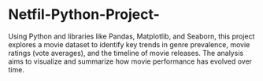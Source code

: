 # Netfil-Python-Project-
Using Python and libraries like Pandas, Matplotlib, and Seaborn, this project explores a movie dataset to identify key trends in genre prevalence, movie ratings (vote averages), and the timeline of movie releases. The analysis aims to visualize and summarize how movie performance has evolved over time.

